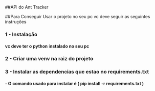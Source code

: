 ##API do Ant Tracker

##Para Conseguir Usar o projeto no seu pc vc deve seguir as seguintes instruções

### 1 - Instalação
  #### vc deve ter o python instalado no seu pc 

### 2 - Criar uma venv na raiz do projeto

### 3 - Instalar as dependencias que estao no requirements.txt
#### - O comando usado para instalar é ( pip install -r requirements.txt )
